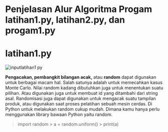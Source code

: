 # Penjelasan Alur Algoritma Progam latihan1.py, latihan2.py, dan progam1.py

# latihan1.py

![inputlatihan1 py](https://user-images.githubusercontent.com/46512870/52991217-57f80700-343e-11e9-8aaf-573427179335.png)

**Pengacakan, pembangkit bilangan acak,** atau **random** dapat digunakan untuk berbagai macam hal. Salah satunya adalah untuk memecahkan kasus Monte Carlo. Nilai random kadang dibutuhkan juga untuk menentukan suatu pilihan. Atau digunakan juga untuk membuat id yang ditambahi dari string asal. Randomisasi juga dapat digunakan untuk mengacak suatu tampilan produk, atau digunakan saat proses pelatihan sebuah mesin cerdas. Di Python untuk melakukan random cukup mudah. Dimana kamu hanya perlu menggunakan library bawaan Python yaitu random.

> import random > a = random.uniform() > print(a)
